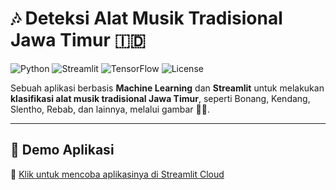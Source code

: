 # 🎶 Deteksi Alat Musik Tradisional Jawa Timur 🇮🇩

![Python](https://img.shields.io/badge/Python-3.10-blue?logo=python)
![Streamlit](https://img.shields.io/badge/Streamlit-App-red?logo=streamlit)
![TensorFlow](https://img.shields.io/badge/TensorFlow-ML-orange?logo=tensorflow)
![License](https://img.shields.io/badge/License-MIT-green)

Sebuah aplikasi berbasis **Machine Learning** dan **Streamlit** untuk melakukan **klasifikasi alat musik tradisional Jawa Timur**, seperti Bonang, Kendang, Slentho, Rebab, dan lainnya, melalui gambar 🎵📸.

---

## 🚀 Demo Aplikasi

🔗 [Klik untuk mencoba aplikasinya di Streamlit Cloud](https://deteksialatmusiktradisional.streamlit.app/)
